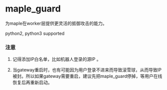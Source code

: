 maple_guard
===========

为maple在worker层提供更灵活的抵御攻击的能力。

python2, python3 supported

### 注意

1. 记得添加IP白名单，比如机器人登录的源IP 。

2. 当gateway重启时，也有可能因为用户登录不进来而导致滚雪球，从而导致IP被封。所以如果gateway需要重启，建议先把maple_guard停掉，等用户在线恢复后再重新启动。
